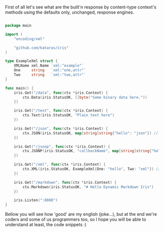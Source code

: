 First of all let's see what are the built'n response by content-type context's methods using the defaults only, unchanged, response engines.


```go

package main

import (
	"encoding/xml"

	"github.com/kataras/iris"
)

type ExampleXml struct {
	XMLName xml.Name `xml:"example"`
	One     string   `xml:"one,attr"`
	Two     string   `xml:"two,attr"`
}

func main() {
	iris.Get("/data", func(ctx *iris.Context) {
		ctx.Data(iris.StatusOK, []byte("Some binary data here."))
	})

	iris.Get("/text", func(ctx *iris.Context) {
		ctx.Text(iris.StatusOK, "Plain text here")
	})

	iris.Get("/json", func(ctx *iris.Context) {
		ctx.JSON(iris.StatusOK, map[string]string{"hello": "json"}) // or myjsonStruct{hello:"json}
	})

	iris.Get("/jsonp", func(ctx *iris.Context) {
		ctx.JSONP(iris.StatusOK, "callbackName", map[string]string{"hello": "jsonp"})
	})

	iris.Get("/xml", func(ctx *iris.Context) {
		ctx.XML(iris.StatusOK, ExampleXml{One: "hello", Two: "xml"}) // or iris.Map{"One":"hello"...}
	})

	iris.Get("/markdown", func(ctx *iris.Context) {
		ctx.Markdown(iris.StatusOK, "# Hello Dynamic Markdown Iris")
	})

	iris.Listen(":8080")
}


```


Bellow you will see how 'good' are my english (joke...), but at the end we're coders and some of us programmers too, so I hope you will be able to understand at least, the code snippets :)










